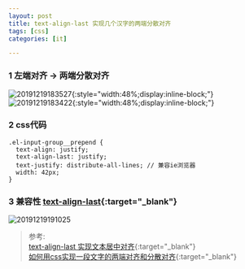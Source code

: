 ```yaml
---
layout: post
title: text-align-last 实现几个汉字的两端分散对齐
tags: [css]
categories: [it]

---
```


### 1 左端对齐 -> 两端分散对齐

![20191219183527](http://img.6h5.cn/xindot-blog/paste/20191219183527.png){:style="width:48%;display:inline-block;"}
![20191219183422](http://img.6h5.cn/xindot-blog/paste/20191219183422.png){:style="width:48%;display:inline-block;"}

### 2 css代码
```
.el-input-group__prepend {
  text-align: justify;
  text-align-last: justify;
  text-justify: distribute-all-lines; // 兼容ie浏览器
  width: 42px;
}
```

### 3 兼容性 [text-align-last](https://caniuse.com/#search=text-align-last){:target="_blank"}

![20191219191025](http://img.6h5.cn/xindot-blog/paste/20191219191025.png)

> 参考:<br/>
[text-align-last 实现文本居中对齐](https://www.cnblogs.com/mengfangui/p/11445139.html){:target="_blank"}<br/>
[如何用css实现一段文字的两端对齐和分散对齐](https://zhidao.baidu.com/question/298189268.html){:target="_blank"}